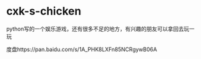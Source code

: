 # cxk-s-chicken
python写的一个娱乐游戏，还有很多不足的地方，有兴趣的朋友可以拿回去玩一玩

度盘https://pan.baidu.com/s/1A_PHK8LXFn85NCRgywB06A
